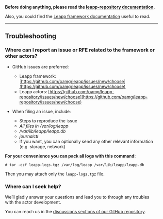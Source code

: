 **Before doing anything, please read the [leapp-repository documentation](https://leapp-repository.readthedocs.io/).**

Also, you could find the [Leapp framework documentation](https://leapp.readthedocs.io/) useful to read.

---

## Troubleshooting

### Where can I report an issue or RFE related to the framework or other actors?

- GitHub issues are preferred:
  - Leapp framework: [https://github.com/oamg/leapp/issues/new/choose](https://github.com/oamg/leapp/issues/new/choose)
  - Leapp actors: [https://github.com/oamg/leapp-repository/issues/new/choose](https://github.com/oamg/leapp-repository/issues/new/choose)

- When filing an issue, include:
  - Steps to reproduce the issue
  - *All files in /var/log/leapp*
  - */var/lib/leapp/leapp.db*
  - *journalctl*
  - If you want, you can optionally send any other relevant information (e.g. storage, network)

**For your convenience you can pack all logs with this command:**

`# tar -czf leapp-logs.tgz /var/log/leapp /var/lib/leapp/leapp.db`

Then you may attach only the `leapp-logs.tgz` file.

### Where can I seek help?
We’ll gladly answer your questions and lead you to through any troubles with the
actor development.

You can reach us in the [discussions sections of our GitHub repository](https://github.com/oamg/leapp-repository/discussions).

